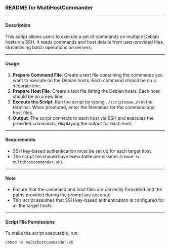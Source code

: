 ### README for MultiHostCommander

------

#### Description

This script allows users to execute a set of commands on multiple Debian hosts via SSH. It reads commands and host details from user-provided files, streamlining batch operations on servers.

------

#### Usage

1. **Prepare Command File**: Create a text file containing the commands you want to execute on the Debian hosts. Each command should be on a separate line.
2. **Prepare Host File**: Create a text file listing the Debian hosts. Each host should be on a new line.
3. **Execute the Script**: Run the script by typing `./scriptname.sh` in the terminal. When prompted, enter the filenames for the command and host files.
4. **Output**: The script connects to each host via SSH and executes the provided commands, displaying the output for each host.

------

#### Requirements

- SSH key-based authentication must be set up for each target host.
- The script file should have executable permissions (`chmod +x multihostcommander.sh`).

------

#### Note

- Ensure that the command and host files are correctly formatted and the paths provided during the prompt are accurate.
- This script assumes that SSH key-based authentication is configured for all the target hosts.

------

#### Script File Permissions

To make the script executable, run:

```
chmod +x multihostcommander.sh
```
